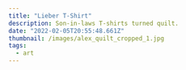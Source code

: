 ```yaml
---
title: "Lieber T-Shirt"
description: Son-in-laws T-shirts turned quilt.
date: "2022-02-05T20:55:48.661Z"
thumbnail: /images/alex_quilt_cropped_1.jpg
tags:
  - art
---
```

